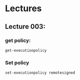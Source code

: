 # Lectures

## Lecture 003:

### get policy:

	get-executionpolicy

### Set policy
	
	set-executionpolicy remotesigned
